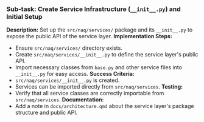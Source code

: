 ### Sub-task: Create Service Infrastructure (`__init__.py`) and Initial Setup
**Description:** Set up the `src/naq/services/` package and its `__init__.py` to expose the public API of the service layer.
**Implementation Steps:**
- Ensure `src/naq/services/` directory exists.
- Create `src/naq/services/__init__.py` to define the service layer's public API.
- Import necessary classes from `base.py` and other service files into `__init__.py` for easy access.
**Success Criteria:**
- `src/naq/services/__init__.py` is created.
- Services can be imported directly from `src/naq/services`.
**Testing:**
- Verify that all service classes are correctly importable from `src/naq/services`.
**Documentation:**
- Add a note in `docs/architecture.qmd` about the service layer's package structure and public API.